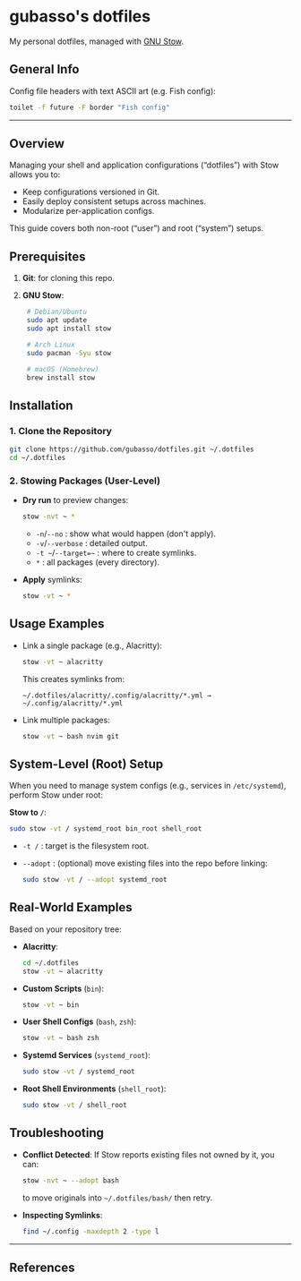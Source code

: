 # gubasso's dotfiles

My personal dotfiles, managed with [GNU Stow](https://www.gnu.org/software/stow/).

## General Info

Config file headers with text ASCII art (e.g. Fish config):

```sh
toilet -f future -F border "Fish config"
```

---

## Overview

Managing your shell and application configurations (“dotfiles”) with Stow allows you to:

* Keep configurations versioned in Git.
* Easily deploy consistent setups across machines.
* Modularize per-application configs.

This guide covers both non-root (“user”) and root (“system”) setups.

## Prerequisites

1. **Git**: for cloning this repo.
2. **GNU Stow**:

   ```bash
    # Debian/Ubuntu
    sudo apt update
    sudo apt install stow

    # Arch Linux
    sudo pacman -Syu stow

    # macOS (Homebrew)
    brew install stow
   ```

## Installation

### 1. Clone the Repository

```bash
git clone https://github.com/gubasso/dotfiles.git ~/.dotfiles
cd ~/.dotfiles
```

### 2. Stowing Packages (User-Level)

* **Dry run** to preview changes:

  ```bash
  stow -nvt ~ *
  ```

  * `-n`/`--no` : show what would happen (don't apply).
  * `-v`/`--verbose` : detailed output.
  * `-t ~`/`--target=~` : where to create symlinks.
  * `*` : all packages (every directory).

* **Apply** symlinks:

  ```bash
  stow -vt ~ *
  ```

## Usage Examples

* Link a single package (e.g., Alacritty):

  ```bash
  stow -vt ~ alacritty
  ```

  This creates symlinks from:

  ```text
  ~/.dotfiles/alacritty/.config/alacritty/*.yml → ~/.config/alacritty/*.yml
  ```

* Link multiple packages:

  ```bash
  stow -vt ~ bash nvim git
  ```

## System-Level (Root) Setup

When you need to manage system configs (e.g., services in `/etc/systemd`), perform Stow under root:

**Stow to `/`**:

   ```bash
   sudo stow -vt / systemd_root bin_root shell_root
   ```

   * `-t /` : target is the filesystem root.
   * `--adopt` : (optional) move existing files into the repo before linking:

     ```bash
     sudo stow -vt / --adopt systemd_root
     ```

## Real-World Examples

Based on your repository tree:

* **Alacritty**:

  ```bash
  cd ~/.dotfiles
  stow -vt ~ alacritty
  ```

* **Custom Scripts** (`bin`):

  ```bash
  stow -vt ~ bin
  ```

* **User Shell Configs** (`bash`, `zsh`):

  ```bash
  stow -vt ~ bash zsh
  ```

* **Systemd Services** (`systemd_root`):

  ```bash
  sudo stow -vt / systemd_root
  ```

* **Root Shell Environments** (`shell_root`):

  ```bash
  sudo stow -vt / shell_root
  ```

## Troubleshooting

* **Conflict Detected**:
  If Stow reports existing files not owned by it, you can:

  ```bash
  stow -nvt ~ --adopt bash
  ```

  to move originals into `~/.dotfiles/bash/` then retry.

* **Inspecting Symlinks**:

  ```bash
  find ~/.config -maxdepth 2 -type l
  ```
---

## References

[^1]: [Sync your .dotfiles with Git and GNU Stow like a pro! - DevInsideYou](https://www.youtube.com/watch?v=CFzEuBGPPPg)
